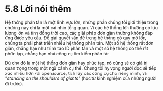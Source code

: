 # 5.8 Lời nói thêm

Hệ thống phân tán là một lĩnh vực lớn, những phần chúng tôi giới thiệu trong chương này chỉ là một cái nhìn tổng quan. Vì các hệ thống lớn thường có lưu lượng lớn và tính đồng thời cao, các giải pháp đơn giản thường không đáp ứng được yêu cầu. Để giải quyết vấn đề trong hệ thống có quy mô lớn, chúng ta phải phát triển nhiều hệ thống phân tán. Một số hệ thống rất đơn giản, chẳng hạn như trình tạo ID phân tán và một số hệ thống có thể rất phức tạp, chẳng hạn như công cụ tìm kiếm phân tán.

Dù cho đó là một hệ thống đơn giản hay phức tạp, nó cũng sẽ có giá trị quan trọng trong một ngữ cảnh cụ thể. Chúng tôi hy vọng người đọc sẽ tiếp xúc nhiều hơn với opensource, tích lũy các công cụ cho riêng mình, và *"standing on the shoulders of giants"* (học từ kinh nghiệm của những người đi trước).
